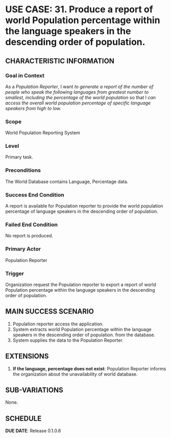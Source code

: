 # USE CASE: 31. Produce a report of world Population percentage within the language speakers in the descending order of population.

## CHARACTERISTIC INFORMATION

### Goal in Context
As a *Population Reporter*, I want *to generate a report of the number of people who speak the following languages from greatest number to smallest, including the percentage of the world population* so that I *can access the overall world population percentage of specific language speakers from high to low.*

### Scope
World Population Reporting System

### Level
Primary task.

### Preconditions
The World Database contains Language, Percentage data.

### Success End Condition
A report is available for Population reporter to provide the world population percentage of language speakers in the descending order of population.

### Failed End Condition
No report is produced.

### Primary Actor
Population Reporter

### Trigger
Organization request the Population reporter to export a report of world Population percentage within the language speakers in the descending order of population.

## MAIN SUCCESS SCENARIO
1. Population reporter access the application.
2. System extracts world Population percentage within the language speakers in the descending order of population. from the database.
3. System supplies the data to the Population Reporter.

## EXTENSIONS
1. **If the language, percentage does not exist**:
    Population Reporter informs the organization about the unavailability of world database.

## SUB-VARIATIONS
None.

## SCHEDULE
**DUE DATE**: Release 0.1.0.6
